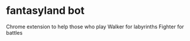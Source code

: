 # fantasyland bot
Chrome extension to help those who play
Walker for labyrinths
Fighter for battles
